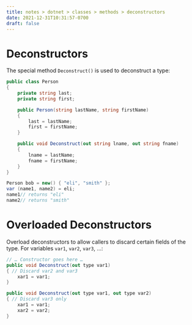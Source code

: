 ```yaml
---
title: notes > dotnet > classes > methods > deconstructors
date: 2021-12-31T10:31:57-0700
draft: false
---
```

# Deconstructors
The special method `Deconstruct()` is used to deconstruct a type:
```cs
public class Person 
{
    private string last;
    private string first;

    public Person(string lastName, string firstName) 
    {
        last = lastName;
        first = firstName;
    }

    public void Deconstruct(out string lname, out string fname) 
    {
        lname = lastName;
        fname = firstName;
    }
}

Person bob = new() { "eli", "smith" };
var (name1, name2) = eli;
name1// returns "eli"
name2// returns "smith"
```

# Overloaded Deconstructors
Overload deconstructors to allow callers to discard certain fields of the type.
For variables `var1`, `var2`, `var3`, …:
```cs
// … Constructor goes here …
public void Deconstruct(out type var1) 
{ // Discard var2 and var3
    xar1 = var1;
}

public void Deconstruct(out type var1, out type var2) 
{ // Discard var3 only
    xar1 = var1;
    xar2 = var2;
}
```
